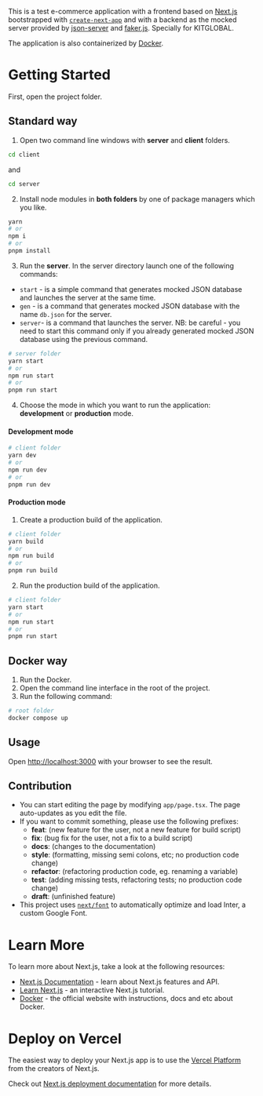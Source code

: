 This is a test e-commerce application with a frontend based on [Next.js](https://nextjs.org/) bootstrapped with [`create-next-app`](https://github.com/vercel/next.js/tree/canary/packages/create-next-app) and with a backend as the mocked server provided by [json-server](https://github.com/typicode/json-server) and [faker.js](https://github.com/faker-js/faker). Specially for KITGLOBAL.

The application is also containerized by [Docker](https://github.com/docker).

# Getting Started
First, open the project folder.
## Standard way
1. Open two command line windows with **server** and **client** folders.
```bash
cd client
```
and
```bash
cd server
```
2. Install node modules in **both folders** by one of package managers which you like.
```bash
yarn
# or
npm i
# or
pnpm install
```
3. Run the **server**. In the server directory launch one of the following commands:
- `start` - is a simple command that generates mocked JSON database and launches the server at the same time.
- `gen` - is a command that generates mocked JSON database with the name `db.json` for the server.
- `server`- is a command that launches the server. NB: be careful - you need to start this command only if you already generated mocked JSON database using the previous command.
```bash
# server folder
yarn start
# or
npm run start
# or
pnpm run start
```
4. Choose the mode in which you want to run the application: **development** or **production** mode.
#### Development mode
```bash
# client folder
yarn dev
# or
npm run dev
# or
pnpm run dev
```
#### Production mode
1. Create a production build of the application.
```bash
# client folder
yarn build
# or
npm run build
# or
pnpm run build
```
2. Run the production build of the application.
```bash
# client folder
yarn start
# or
npm run start
# or
pnpm run start
```
## Docker way
1. Run the Docker. 
2. Open the command line interface in the root of the project. 
3. Run the following command:
```bash
# root folder
docker compose up
```

## Usage
Open [http://localhost:3000](http://localhost:3000) with your browser to see the result.

## Contribution
- You can start editing the page by modifying `app/page.tsx`. The page auto-updates as you edit the file.
- If you want to commit something, please use the following prefixes:
  - **feat**: (new feature for the user, not a new feature for build script)
  - **fix**: (bug fix for the user, not a fix to a build script)
  - **docs**: (changes to the documentation)
  - **style**: (formatting, missing semi colons, etc; no production code change)
  - **refactor**: (refactoring production code, eg. renaming a variable)
  - **test**: (adding missing tests, refactoring tests; no production code change)
  - **draft**: (unfinished feature)
- This project uses [`next/font`](https://nextjs.org/docs/basic-features/font-optimization) to automatically optimize and load Inter, a custom Google Font.

# Learn More

To learn more about Next.js, take a look at the following resources:

- [Next.js Documentation](https://nextjs.org/docs) - learn about Next.js features and API.
- [Learn Next.js](https://nextjs.org/learn) - an interactive Next.js tutorial.
- [Docker](https://docs.docker.com/) - the official website with instructions, docs and etc about Docker.

# Deploy on Vercel

The easiest way to deploy your Next.js app is to use the [Vercel Platform](https://vercel.com/new?utm_medium=default-template&filter=next.js&utm_source=create-next-app&utm_campaign=create-next-app-readme) from the creators of Next.js.

Check out [Next.js deployment documentation](https://nextjs.org/docs/deployment) for more details.

